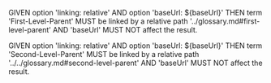 GIVEN option 'linking: relative'
AND option 'baseUrl: ${baseUrl}'
THEN term 'First-Level-Parent' MUST be linked by a relative path '../glossary.md#first-level-parent'
AND 'baseUrl' MUST NOT affect the result.

GIVEN option 'linking: relative'
AND option 'baseUrl: ${baseUrl}'
THEN term 'Second-Level-Parent' MUST be linked by a relative path '../../glossary.md#second-level-parent'
AND 'baseUrl' MUST NOT affect the result.
